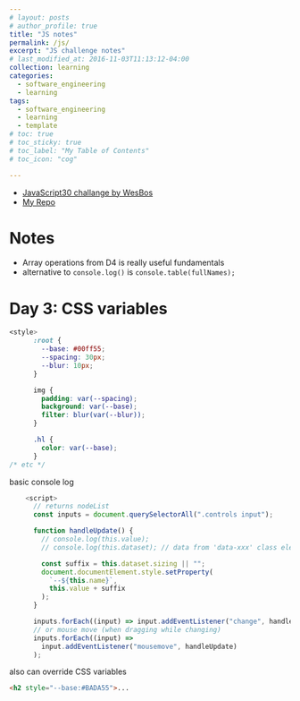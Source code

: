 ```yaml
---
# layout: posts
# author_profile: true
title: "JS notes"
permalink: /js/
excerpt: "JS challenge notes"
# last_modified_at: 2016-11-03T11:13:12-04:00
collection: learning
categories:
  - software_engineering
  - learning
tags:
  - software_engineering
  - learning
  - template
# toc: true
# toc_sticky: true
# toc_label: "My Table of Contents"
# toc_icon: "cog"

---
```


- [JavaScript30 challange by WesBos](https://courses.wesbos.com/)
- [My Repo](https://github.com/friendlyantz/JavaScript30)

# Notes

- Array operations from D4 is really useful fundamentals
- alternative to `console.log()` is `console.table(fullNames);`

# Day 3: CSS variables

```css
<style>
      :root {
        --base: #00ff55;
        --spacing: 30px;
        --blur: 10px;
      }

      img {
        padding: var(--spacing);
        background: var(--base);
        filter: blur(var(--blur));
      }

      .hl {
        color: var(--base);
      }
/* etc */
```

basic console log

```js
    <script>
      // returns nodeList
      const inputs = document.querySelectorAll(".controls input");

      function handleUpdate() {
        // console.log(this.value);
        // console.log(this.dataset); // data from 'data-xxx' class element

        const suffix = this.dataset.sizing || "";
        document.documentElement.style.setProperty(
          `--${this.name}`,
          this.value + suffix
        );
      }

      inputs.forEach((input) => input.addEventListener("change", handleUpdate));
      // or mouse move (when dragging while changing)
      inputs.forEach((input) =>
        input.addEventListener("mousemove", handleUpdate)
      );
```

also can override CSS variables

```html
<h2 style="--base:#BADA55">...
```
